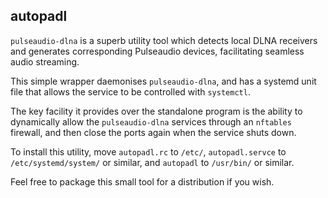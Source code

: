 ## autopadl

`pulseaudio-dlna` is a superb utility tool which detects local DLNA receivers and generates corresponding Pulseaudio devices, facilitating seamless audio streaming.

This simple wrapper daemonises `pulseaudio-dlna`, and has a systemd unit file that allows the service to be controlled with `systemctl`.

The key facility it provides over the standalone program is the ability to dynamically allow the `pulseaudio-dlna` services through an `nftables` firewall, and then close the ports again when the service shuts down.

To install this utility, move `autopadl.rc` to `/etc/`, `autopadl.servce` to `/etc/systemd/system/` or similar, and `autopadl` to `/usr/bin/` or similar.

Feel free to package this small tool for a distribution if you wish. 
